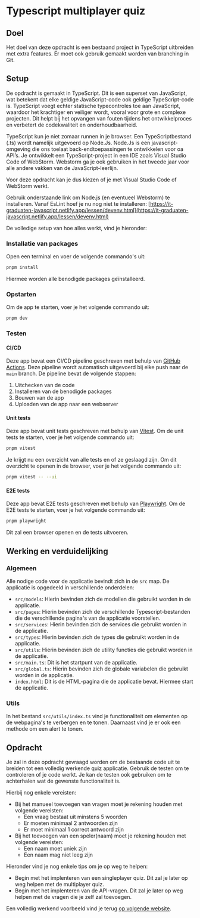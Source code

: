 # Typescript multiplayer quiz

## Doel

Het doel van deze opdracht is een bestaand project in TypeScript uitbreiden met extra features. Er moet ook gebruik gemaakt worden van branching in Git.

## Setup

De opdracht is gemaakt in TypeScript. Dit is een superset van JavaScript, wat betekent dat elke geldige JavaScript-code ook geldige TypeScript-code is. TypeScript voegt echter statische typecontroles toe aan JavaScript, waardoor het krachtiger en veiliger wordt, vooral voor grote en complexe projecten. Dit helpt bij het opvangen van fouten tijdens het ontwikkelproces en verbetert de codekwaliteit en onderhoudbaarheid.

TypeScript kun je niet zomaar runnen in je browser. Een TypeScriptbestand (.ts) wordt namelijk uitgevoerd op Node.Js. Node.Js is een javascript-omgeving die ons toelaat back-endtoepassingen te ontwikkelen voor oa API’s. Je ontwikkelt een TypeScript-project in een IDE zoals Visual Studio Code of WebStorm. Webstorm ga je ook gebruiken in het tweede jaar voor alle andere vakken van de JavaScript-leerlijn.

Voor deze opdracht kan je dus kiezen of je met Visual Studio Code of WebStorm werkt.

Gebruik onderstaande link om Node.js (en eventueel Webstorm) te installeren. Vanaf EsLint hoef je nu nog niet te installeren: [https://it-graduaten-javascript.netlify.app/lessen/devenv.html](https://it-graduaten-javascript.netlify.app/lessen/devenv.html)

De volledige setup van hoe alles werkt, vind je hieronder:

### Installatie van packages

Open een terminal en voer de volgende commando's uit:

```bash
pnpm install
```

Hiermee worden alle benodigde packages geïnstalleerd.

### Opstarten

Om de app te starten, voer je het volgende commando uit:

```bash
pnpm dev
```

### Testen

#### CI/CD

Deze app bevat een CI/CD pipeline geschreven met behulp van [GitHub Actions](https://docs.github.com/en/actions). Deze pipeline wordt automatisch uitgevoerd bij elke push naar de `main` branch. De pipeline bevat de volgende stappen:

1. Uitchecken van de code
2. Installeren van de benodigde packages
3. Bouwen van de app
4. Uploaden van de app naar een webserver

#### Unit tests

Deze app bevat unit tests geschreven met behulp van [Vitest](https://vitest.dev/). Om de unit tests te starten, voer je het volgende commando uit:

```bash
pnpm vitest
```

Je krijgt nu een overzicht van alle tests en of ze geslaagd zijn. Om dit overzicht te openen in de browser, voer je het volgende commando uit:

```bash
pnpm vitest -- --ui
```

#### E2E tests

Deze app bevat E2E tests geschreven met behulp van [Playwright](https://playwright.dev/). Om de E2E tests te starten, voer je het volgende commando uit:

```bash
pnpm playwright
```

Dit zal een browser openen en de tests uitvoeren.

## Werking en verduidelijking

### Algemeen

Alle nodige code voor de applicatie bevindt zich in de `src` map. De applicatie is opgedeeld in verschillende onderdelen:
 - `src/models`: Hierin bevinden zich de modellen die gebruikt worden in de applicatie.
 - `src/pages`: Hierin bevinden zich de verschillende Typescript-bestanden die de verschillende pagina's van de applicatie voorstellen.
 - `src/services`: Hierin bevinden zich de services die gebruikt worden in de applicatie.
 - `src/types`: Hierin bevinden zich de types die gebruikt worden in de applicatie.
 - `src/utils`: Hierin bevinden zich de utility functies die gebruikt worden in de applicatie.
 - `src/main.ts`: Dit is het startpunt van de applicatie.
 - `src/global.ts`: Hierin bevinden zich de globale variabelen die gebruikt worden in de applicatie.
 - `index.html`: Dit is de HTML-pagina die de applicatie bevat. Hiermee start de applicatie.

### Utils

In het bestand `src/utils/index.ts` vind je functionaliteit om elementen op de webpagina's te verbergen en te tonen. Daarnaast vind je er ook een methode om een alert te tonen.

## Opdracht

Je zal in deze opdracht gevraagd worden om de bestaande code uit te breiden tot een volledig werkende quiz applicatie. Gebruik de testen om te controleren of je code werkt. Je kan de testen ook gebruiken om te achterhalen wat de gewenste functionaliteit is.

Hierbij nog enkele vereisten:
- Bij het manueel toevoegen van vragen moet je rekening houden met volgende vereisten:
    - Een vraag bestaat uit minstens 5 woorden
    - Er moeten minimaal 2 antwoorden zijn
    - Er moet minimaal 1 correct antwoord zijn
- Bij het toevoegen van een speler(naam) moet je rekening houden met volgende vereisten:
    - Een naam moet uniek zijn
    - Een naam mag niet leeg zijn

Hieronder vind je nog enkele tips om je op weg te helpen:
- Begin met het implenteren van een singleplayer quiz. Dit zal je later op weg helpen met de multiplayer quiz.
- Begin met het implenteren van de API-vragen. Dit zal je later op weg helpen met de vragen die je zelf zal toevoegen.

Een volledig werkend voorbeeld vind je terug [op volgende website](https://itc2-multiplayer-quiz.pit-graduaten.be).